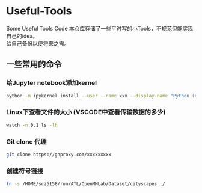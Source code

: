 # Useful-Tools
Some Useful Tools Code
本仓库存储了一些平时写的小Tools，不规范但能实现自己的idea。  
给自己备份以便将来之需。  

## 一些常用的命令
### 给Jupyter notebook添加kernel

```bash
python -m ipykernel install --user --name xxx --display-name "Python (xxx)"
```

### Linux下查看文件的大小 (VSCODE中查看传输数据的多少)

```bash
watch -n 0.1 ls -lh
```
### Git clone 代理

```bash
git clone https://ghproxy.com/xxxxxxxxx
```

### 创建符号链接
```bash
ln -s /HOME/scz5158/run/ATL/OpenMMLab/Dataset/cityscapes ./
```
